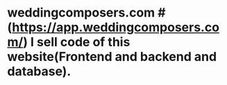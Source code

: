 # weddingcomposers.com # (https://app.weddingcomposers.com/) I sell code of this website(Frontend and backend and database). 
